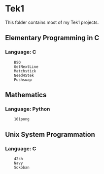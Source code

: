 # Tek1

This folder contains most of my Tek1 projects.

## Elementary Programming in C
### Language: C
```
    BSQ
    GetNextLine
    Matchstick
    Need4Stek
    Pushswap
```

## Mathematics
### Language: Python
```
    101pong
```

## Unix System Programmation
### Language: C
```
    42sh
    Navy
    Sokoban
```
